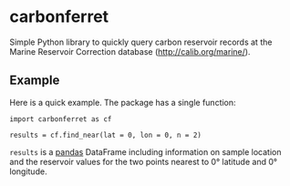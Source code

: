 # carbonferret

Simple Python library to quickly query carbon reservoir records at the Marine Reservoir Correction database (http://calib.org/marine/).

## Example

Here is a quick example. The package has a single function:

    import carbonferret as cf

    results = cf.find_near(lat = 0, lon = 0, n = 2)

`results` is a [pandas](http://pandas.pydata.org/) DataFrame including information on sample location and the reservoir values for the two points nearest to 0° latitude and 0° longitude.